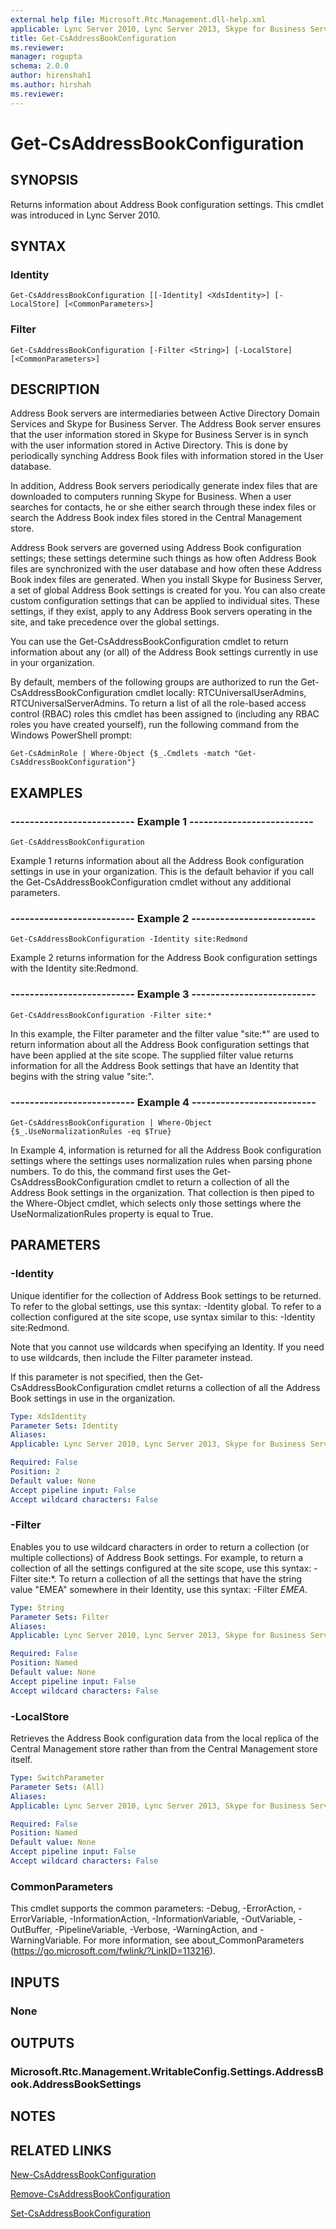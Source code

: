 ```yaml
---
external help file: Microsoft.Rtc.Management.dll-help.xml
applicable: Lync Server 2010, Lync Server 2013, Skype for Business Server 2015, Skype for Business Server 2019
title: Get-CsAddressBookConfiguration
ms.reviewer: 
manager: rogupta
schema: 2.0.0
author: hirenshah1
ms.author: hirshah
ms.reviewer:
---
```


# Get-CsAddressBookConfiguration

## SYNOPSIS
Returns information about Address Book configuration settings.
This cmdlet was introduced in Lync Server 2010.


## SYNTAX

### Identity
```
Get-CsAddressBookConfiguration [[-Identity] <XdsIdentity>] [-LocalStore] [<CommonParameters>]
```

### Filter
```
Get-CsAddressBookConfiguration [-Filter <String>] [-LocalStore] [<CommonParameters>]
```

## DESCRIPTION
Address Book servers are intermediaries between Active Directory Domain Services and Skype for Business Server.
The Address Book server ensures that the user information stored in Skype for Business Server is in synch with the user information stored in Active Directory.
This is done by periodically synching Address Book files with information stored in the User database.

In addition, Address Book servers periodically generate index files that are downloaded to computers running Skype for Business.
When a user searches for contacts, he or she either search through these index files or search the Address Book index files stored in the Central Management store.

Address Book servers are governed using Address Book configuration settings; these settings determine such things as how often Address Book files are synchronized with the user database and how often these Address Book index files are generated.
When you install Skype for Business Server, a set of global Address Book settings is created for you.
You can also create custom configuration settings that can be applied to individual sites.
These settings, if they exist, apply to any Address Book servers operating in the site, and take precedence over the global settings.

You can use the Get-CsAddressBookConfiguration cmdlet to return information about any (or all) of the Address Book settings currently in use in your organization.

By default, members of the following groups are authorized to run the Get-CsAddressBookConfiguration cmdlet locally: RTCUniversalUserAdmins, RTCUniversalServerAdmins.
To return a list of all the role-based access control (RBAC) roles this cmdlet has been assigned to (including any RBAC roles you have created yourself), run the following command from the Windows PowerShell prompt:

`Get-CsAdminRole | Where-Object {$_.Cmdlets -match "Get-CsAddressBookConfiguration"}`


## EXAMPLES

### -------------------------- Example 1 --------------------------
```
Get-CsAddressBookConfiguration
```

Example 1 returns information about all the Address Book configuration settings in use in your organization.
This is the default behavior if you call the Get-CsAddressBookConfiguration cmdlet without any additional parameters.

### -------------------------- Example 2 --------------------------
```
Get-CsAddressBookConfiguration -Identity site:Redmond
```

Example 2 returns information for the Address Book configuration settings with the Identity site:Redmond.

### -------------------------- Example 3 --------------------------
```
Get-CsAddressBookConfiguration -Filter site:*
```

In this example, the Filter parameter and the filter value "site:*" are used to return information about all the Address Book configuration settings that have been applied at the site scope.
The supplied filter value returns information for all the Address Book settings that have an Identity that begins with the string value "site:".

### -------------------------- Example 4 --------------------------
```
Get-CsAddressBookConfiguration | Where-Object {$_.UseNormalizationRules -eq $True}
```

In Example 4, information is returned for all the Address Book configuration settings where the settings uses normalization rules when parsing phone numbers.
To do this, the command first uses the Get-CsAddressBookConfiguration cmdlet to return a collection of all the Address Book settings in the organization.
That collection is then piped to the Where-Object cmdlet, which selects only those settings where the UseNormalizationRules property is equal to True.


## PARAMETERS

### -Identity
Unique identifier for the collection of Address Book settings to be returned.
To refer to the global settings, use this syntax: -Identity global.
To refer to a collection configured at the site scope, use syntax similar to this: -Identity site:Redmond.

Note that you cannot use wildcards when specifying an Identity.
If you need to use wildcards, then include the Filter parameter instead.

If this parameter is not specified, then the Get-CsAddressBookConfiguration cmdlet returns a collection of all the Address Book settings in use in the organization.

```yaml
Type: XdsIdentity
Parameter Sets: Identity
Aliases: 
Applicable: Lync Server 2010, Lync Server 2013, Skype for Business Server 2015, Skype for Business Server 2019

Required: False
Position: 2
Default value: None
Accept pipeline input: False
Accept wildcard characters: False
```

### -Filter
Enables you to use wildcard characters in order to return a collection (or multiple collections) of Address Book settings.
For example, to return a collection of all the settings configured at the site scope, use this syntax: -Filter site:*.
To return a collection of all the settings that have the string value "EMEA" somewhere in their Identity, use this syntax: -Filter *EMEA*.

```yaml
Type: String
Parameter Sets: Filter
Aliases: 
Applicable: Lync Server 2010, Lync Server 2013, Skype for Business Server 2015, Skype for Business Server 2019

Required: False
Position: Named
Default value: None
Accept pipeline input: False
Accept wildcard characters: False
```

### -LocalStore
Retrieves the Address Book configuration data from the local replica of the Central Management store rather than from the Central Management store itself.

```yaml
Type: SwitchParameter
Parameter Sets: (All)
Aliases: 
Applicable: Lync Server 2010, Lync Server 2013, Skype for Business Server 2015, Skype for Business Server 2019

Required: False
Position: Named
Default value: None
Accept pipeline input: False
Accept wildcard characters: False
```

### CommonParameters
This cmdlet supports the common parameters: -Debug, -ErrorAction, -ErrorVariable, -InformationAction, -InformationVariable, -OutVariable, -OutBuffer, -PipelineVariable, -Verbose, -WarningAction, and -WarningVariable. For more information, see about_CommonParameters (https://go.microsoft.com/fwlink/?LinkID=113216).

## INPUTS

### None


## OUTPUTS

### Microsoft.Rtc.Management.WritableConfig.Settings.AddressBook.AddressBookSettings


## NOTES


## RELATED LINKS

[New-CsAddressBookConfiguration](New-CsAddressBookConfiguration.md)

[Remove-CsAddressBookConfiguration](Remove-CsAddressBookConfiguration.md)

[Set-CsAddressBookConfiguration](Set-CsAddressBookConfiguration.md)

